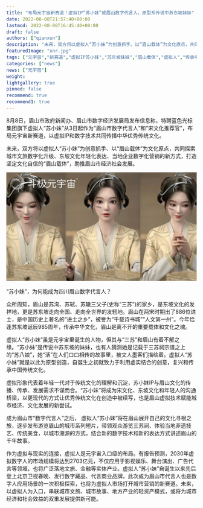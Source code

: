 ```yaml
---
title: "布局元宇宙新赛道！虚拟IP“苏小妹”成眉山数字代言人，原型系传说中苏东坡妹妹"
date: 2022-08-08T21:57:40+08:00
lastmod: 2022-08-08T16:45:40+08:00
draft: false
authors: ["qianxun"]
description: "未来，双方将以虚拟人“苏小妹”为创意抓手、以“眉山载体”为文化原点，共同探索城市文旅数字化升级、东坡文化年轻化表达、当地企业数字化营销的新方式，打造坚定文化自信的“眉山载体”，助推眉山市经济社会发展。"
featuredImage: "xnr.jpg"
tags: ["元宇宙","新赛道","虚拟IP苏小妹","苏东坡妹妹","眉山载体","虚拟人","传承中华文化"]
categories: ["news"]
news: ["元宇宙"]
weight: 
lightgallery: true
pinned: false
recommend: true
recommend1: true
---
```


8月8日，眉山市政府新闻办、眉山市数字经济发展局发布信息称，特聘蓝色光标集团旗下虚拟人“苏小妹”从3日起作为“眉山市数字代言人”和“宋文化推荐官”，布局元宇宙新赛道，以虚拟IP和数字技术共同传播中华优秀传统文化。

未来，双方将以虚拟人“苏小妹”为创意抓手、以“眉山载体”为文化原点，共同探索城市文旅数字化升级、东坡文化年轻化表达、当地企业数字化营销的新方式，打造坚定文化自信的“眉山载体”，助推眉山市经济社会发展。

![](xnr.jpg)

“苏小妹”，为何能成为四川眉山数字代言人？

众所周知，眉山是苏洵、苏轼、苏辙三父子(史称“三苏”)的家乡，是东坡文化的发祥地，更是苏东坡走向全国、走向全世界的发轫地。眉山在两宋时期出了886位进士，是中国历史上著名的“进士之乡”，被誉为“千载诗书城”“人文第一州”。今年恰逢苏东坡诞辰985周年，传承中华文化，眉山是离不开的重要载体和文化之魂。

虚拟人“苏小妹”虽是元宇宙里诞生的人物，但其与“三苏”和眉山有着不解之缘。“苏小妹”是传说中苏东坡的妹妹，也有人猜测她是记载于三苏祠宗谱之上的“苏八娘”，她“活”在人们口口相传的故事里，被文人墨客们描绘着。虚拟人“苏小妹”就是以此为原型创造，自诞生之初就致力于利用虚实结合的创意，复兴和传承中国传统文化。

虚拟形象代表着年轻一代对于传统文化的理解和沉淀，苏小妹IP与眉山文化的传播、传承、发展需求不谋而合。“苏小妹”将成为宋文化、东坡文化和年轻人的沟通桥梁，以更现代的方式让优秀传统文化在创造中被续写，也是眉山虚拟技术赋能城市经济、文化发展的新尝试。

成为眉山市“数字代言人”之后， 虚拟人“苏小妹”将在眉山展开自己的文化寻根之旅，逐步发布游览眉山的城市系列短片，带领观众游览三苏祠、体验当地非遗技艺、传统美食，以城市溯源的方式，结合新的数字技术和新的表达方式讲述眉山的千年故事。

作为虚拟与现实的连接，虚拟人是元宇宙入口级的布局。有报告预测，2030年虚拟数字人的市场规模将达到2703亿元，不仅应用于影视娱乐、舞台演出、广告代言等领域，也将广泛落地文旅、金融等实体产业。虚拟人“苏小妹”自诞生以来先后登上北京卫视春晚、发行数字藏品、代言商业品牌，此次成为眉山市代言人也是数字人应用场景的一次积极探索，也将为虚拟人市场打开城市营销的新赛道。未来，以虚拟人为入口，串联城市文旅、城市故事、地方产业的轻资产模式，或将为城市经济和社会效益的双重发展提供新可能。